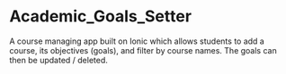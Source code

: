 # Academic_Goals_Setter
A course managing app built on Ionic which allows students to add a course, its objectives (goals), and filter by course names. The goals can then be updated / deleted. 
